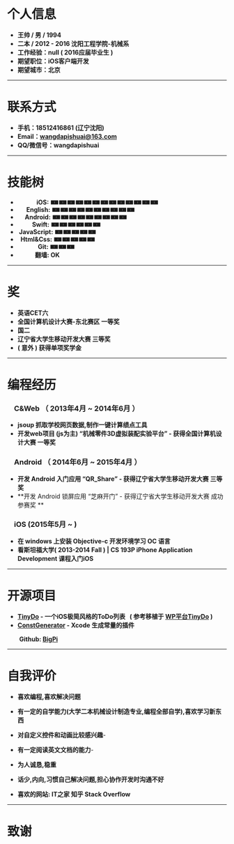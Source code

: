 # 个人信息

 - **王帅 / 男 / 1994**
 - **二本 / 2012 - 2016 沈阳工程学院-机械系**
 - **工作经验：null ( 2016应届毕业生 )**
 - **期望职位：iOS客户端开发**
 - **期望城市：北京**

---
# 联系方式

- **手机：18512416861 (辽宁沈阳)**
- **Email：wangdapishuai@163.com**
- **QQ/微信号：wangdapishuai**


---

# 技能树

- **&nbsp;&nbsp;&nbsp;&nbsp;&nbsp;&nbsp;&nbsp;&nbsp;&nbsp;&nbsp;&nbsp;&nbsp;&nbsp;iOS: 🀰🀰🀰🀰🀰🀰🀰🀰🀰🀰🀰🀰🀰**
- **&nbsp;&nbsp;&nbsp;&nbsp;&nbsp;&nbsp;English: 🀰🀰🀰🀰🀰🀰🀰🀰🀰🀰**
- **&nbsp;&nbsp;&nbsp;&nbsp;&nbsp;Android: 🀰🀰🀰🀰🀰🀰🀰🀰🀰**
- **&nbsp;&nbsp;&nbsp;&nbsp;&nbsp;&nbsp;&nbsp;&nbsp;&nbsp;&nbsp;Swift: 🀰🀰🀰🀰🀰🀰**
- **&nbsp;JavaScript: 🀰🀰🀰🀰🀰**
- **&nbsp;&nbsp;Html&Css: 🀰🀰🀰🀰🀰**
- **&nbsp;&nbsp;&nbsp;&nbsp;&nbsp;&nbsp;&nbsp;&nbsp;&nbsp;&nbsp;&nbsp;&nbsp;&nbsp;&nbsp;Git: 🀰🀰🀰**
- **&nbsp;&nbsp;&nbsp;&nbsp;&nbsp;&nbsp;&nbsp;&nbsp;&nbsp;&nbsp;&nbsp;&nbsp;翻墙: OK**

---
# 奖
- **英语CET六**
- **全国计算机设计大赛-东北赛区 一等奖**
- **国二**
- **辽宁省大学生移动开发大赛 三等奖**
- **( 意外 ) 获得单项奖学金**

---

# 编程经历

### &nbsp;&nbsp;&nbsp;&nbsp;C&Web （ 2013年4月 ~ 2014年6月 ）


- **jsoup 抓取学校网页数据,制作一键计算绩点工具**
- **开发web项目 (js为主) “机械零件3D虚拟装配实验平台” - 获得全国计算机设计大赛 一等奖**
 

 
### &nbsp;&nbsp;&nbsp;&nbsp;Android （ 2014年6月 ~ 2015年4月 ）
- **开发 Android 入门应用 “QR_Share” - 获得辽宁省大学生移动开发大赛 三等奖**
- **开发 Android 锁屏应用 “芝麻开门” - 获得辽宁省大学生移动开发大赛 成功参赛奖 **

### &nbsp;&nbsp;&nbsp;&nbsp;iOS (2015年5月 ~ )

- **在 windows 上安装 Objective-c 开发环境学习 OC 语言**
- **看斯坦福大学( 2013-2014 Fall ) | CS 193P iPhone Application Development 课程入门iOS**




---
# 开源项目


- **[TinyDo](https://github.com/Big-Pi/TinyDo) - 一个iOS极简风格的ToDo列表 &nbsp;&nbsp;( 参考移植于 [WP平台TinyDo](http://www.windowsphone.com/zh-cn/store/app/tinydo/ea0f699d-f6c0-4008-a228-8d9d1974c2c6) )**
- **[ConstGenerator](https://github.com/Big-Pi/ConstGenerator) - Xcode 生成常量的插件** 

&nbsp;&nbsp;&nbsp;&nbsp;&nbsp;&nbsp;&nbsp;**Github: [BigPi](https://github.com/Big-Pi)**

---
# 自我评价
- **喜欢编程,喜欢解决问题**
- **有一定的自学能力(大学二本机械设计制造专业,编程全部自学),喜欢学习新东西**
- **对自定义控件和动画比较感兴趣**- 
- **有一定阅读英文文档的能力**- 
- **为人诚恳,稳重**
- **话少,内向,习惯自己解决问题,担心协作开发时沟通不好**

- **喜欢的网站: IT之家 知乎 Stack Overflow**

---
# 致谢

